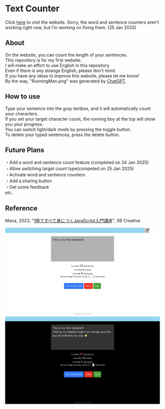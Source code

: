 # Text Counter
Click [here](https://appleple47.github.io/Text-Counter/) to visit the website.
Sorry, the word and sentence counters aren't working right now, but I’m working on fixing them. (25 Jan 2025)

## About
On the website, you can count the length of your sentences.\
This repository is for my first website.\
I will make an effort to use English in this repository\
Even if there is any strange English, please don't mind.\
If you have any ideas to improve this website, please let me know!\
By the way, "RunningMan.png" was generated by [ChatGPT](https://chatgpt.com/g/g-8sPlJ64Gn-tiyatutogpt).

## How to use 
Type your sentence into the gray textbox, and it will automatically count your characters.\
If you set your target character count, the running boy at the top will show you your progress.\
You can switch light/dark mode by pressing the toggle button.\
To delete your typed sentences, press the delete button.

## Future Plans
・Add a word and sentence count feature (completed on 24 Jan 2025)\
・Allow switching target count type(competed on 25 Jan 2025)\
・Activate word and sentence counters\
・Add a sharing button\
・Get some feedback\
  etc.

## Reference
Mana, 2023, "[1冊ですべて身につくJavaScript入門講座](https://www.sbcr.jp/product/4815615758/)", SB Creative

![Sample Image](./pictures/ScreenShot1.png)
![Sample Image](./pictures/ScreenShot2.png)